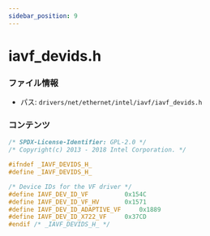 ```yaml
---
sidebar_position: 9
---
```

# iavf_devids.h

### ファイル情報

- パス: `drivers/net/ethernet/intel/iavf/iavf_devids.h`

### コンテンツ

```h
/* SPDX-License-Identifier: GPL-2.0 */
/* Copyright(c) 2013 - 2018 Intel Corporation. */

#ifndef _IAVF_DEVIDS_H_
#define _IAVF_DEVIDS_H_

/* Device IDs for the VF driver */
#define IAVF_DEV_ID_VF			0x154C
#define IAVF_DEV_ID_VF_HV		0x1571
#define IAVF_DEV_ID_ADAPTIVE_VF		0x1889
#define IAVF_DEV_ID_X722_VF		0x37CD
#endif /* _IAVF_DEVIDS_H_ */

```
